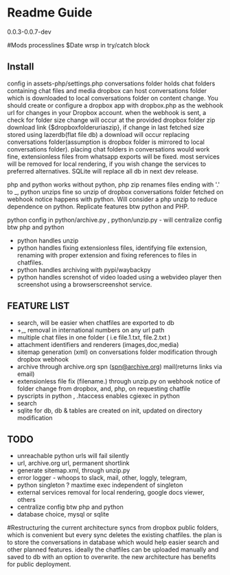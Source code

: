 # Readme Guide
0.0.3-0.0.7-dev

#Mods
processlines $Date wrsp in try/catch block

## Install
config in assets-php/settings.php
conversations folder holds chat folders containing chat files and media
dropbox can host conversations folder which is downloaded to local conversations folder on content change. You should create or configure a dropbox app with dropbox.php as the webhook url for changes in your Dropbox account. when the webhook is sent, a check for folder size change will occur at the provided dropbox folder zip download link {$dropboxfolderuriaszip}, if change in last fetched size stored using lazerdb(flat file db) a download will occur replacing conversations folder(assumption is dropbox folder is mirrored to local conversations folder).
placing chat folders in conversations would work fine, extensionless files from whatsapp exports will be fixed.
most services will be removed for local rendering, if you wish change the services to preferred alternatives. SQLite will replace all db in next dev release.


php and python
works without python, php zip renames files ending with '.' to _, python unzips fine so unzip of dropbox conversations folder fetched on webhook notice happens with python. Will consider a php unzip to reduce dependence on python.
Replicate features btw python and PHP.


python config in python/archive.py , python/unzip.py - will centralize config btw php and python
- python handles unzip
- python handles fixing extensionless files, identifying file extension, renaming with proper extension and fixing references to files in chatfiles.
- python handles archiving with pypi/waybackpy
- python handles screnshot of video loaded using a webvideo player then screenshot using a browserscreenshot service.

## FEATURE LIST
- search, will be easier when chatfiles are exported to db
-  \+,_ removal in international numbers on any url path
-  multiple chat files in one folder ( i.e file.1.txt, file.2.txt )
-  attachment identifiers and renderers (images,doc,media)
-  sitemap generation (xml) on conversations folder modification through dropbox webhook
-  archive through archive.org spn (spn@archive.org) mail(returns links via email)
-  extensionless file fix (filename.) through unzip.py on webhook notice of folder change from dropbox, and, php, on requesting chatfile
-  pyscripts in python , .htaccess enables cgiexec in python
-  search
-  sqlite for db, db & tables are created on init, updated on directory modification
  
## TODO
-  unreachable python urls will fail silently
- url, archive.org url, permanent shortlink
-  generate sitemap.xml, through unzip.py
-  error logger - whoops to slack, mail, other, loggly, telegram,
-  python singleton ? maxtime exec independent of singleton
-  external services removal for local rendering, google docs viewer, others
-  centralize config btw php and python
-  database choice, mysql or sqlite

#Restructuring
the current architecture syncs from dropbox public folders, which is convenient but every sync deletes the existing chatfiles. the plan is to store the conversations in database which would help easier search and other planned features.
ideally the chatfiles can be uploaded manually and saved to db with an option to overwrite.
the new architecture has benefits for public deployment.